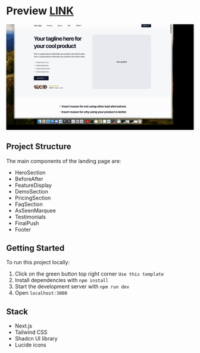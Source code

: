 # Preview [LINK](https://saas-landing-page-pied-seven.vercel.app)

![Project demo](/public/demo.gif)


## Project Structure

The main components of the landing page are:

- HeroSection
- BeforeAfter
- FeatureDisplay
- DemoSection
- PricingSection
- FaqSection
- AsSeenMarquee
- Testimonials
- FinalPush
- Footer

## Getting Started

To run this project locally:

1. Click on the green button top right corner `Use this template`
2. Install dependencies with `npm install`
3. Start the development server with `npm run dev`
4. Open `localhost:3000`

## Stack

- Next.js
- Tailwind CSS
- Shadcn UI library
- Lucide icons
